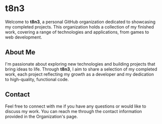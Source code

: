 # t8n3

Welcome to **t8n3**, a personal GitHub organization dedicated to showcasing my completed projects. This organization holds a collection of my finished work, covering a range of technologies and applications, from games to web development.

## About Me

I'm passionate about exploring new technologies and building projects that bring ideas to life. Through **t8n3**, I aim to share a selection of my completed work, each project reflecting my growth as a developer and my dedication to high-quality, functional code.

## Contact

Feel free to connect with me if you have any questions or would like to discuss my work. You can reach me through the contact information provided in the Organization's page.
